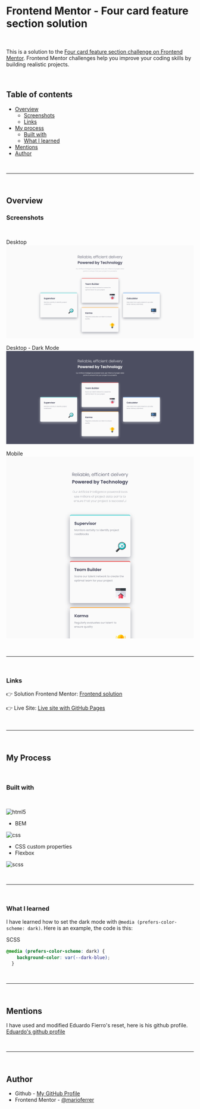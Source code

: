 <h1> Frontend Mentor - Four card feature section solution</h1>

<br>

This is a solution to the [Four card feature section challenge on Frontend Mentor](https://www.frontendmentor.io/challenges/four-card-feature-section-weK1eFYK). Frontend Mentor challenges help you improve your coding skills by building realistic projects.

<br>

## <b>Table of contents</b>

- [Overview](#overview)
  - [Screenshots](#screenshots)
  - [Links](#links)
- [My process](#my-process)
  - [Built with](#built-with)
  - [What I learned](#what-i-learned)
- [Mentions](#mentions)
- [Author](#author)

<br>

---

<br>

## Overview

### Screenshots

<br>

Desktop
![Desktop](images/Screenshot-desktop.png)

Desktop - Dark Mode
![Desktop](images/Screenshot-desktop-darkmode.png)

Mobile
![Mobile](images/Screenshot-mobile.png)

<br>

---

<br>

### Links

 
👉 Solution Frontend Mentor: [Frontend solution]()

👉 Live Site: [Live site with GitHub Pages]()

<br>

---

<br>

## My Process

<br>

### Built with
<br>


![html5](https://img.shields.io/badge/HTML5-E34F26?style=for-the-badge&logo=html5&logoColor=white)
  - BEM

![css](https://img.shields.io/badge/CSS3-1572B6?style=for-the-badge&logo=css3&logoColor=white)
  - CSS custom properties
  - Flexbox

![scss](https://img.shields.io/badge/Sass-CC6699?style=for-the-badge&logo=sass&logoColor=white)

<br>

----

<br>


### What I learned


I have learned how to set the dark mode with `@media (prefers-color-scheme: dark)`.
Here is an example, the code is this:


SCSS
```scss
@media (prefers-color-scheme: dark) {
    background-color: var(--dark-blue);
  }
```

<br>

---

<br>

## Mentions

I have used and modified Eduardo Fierro's reset, here is his github profile. <br>
[Eduardo's github profile](https://github.com/eduardofierropro/Reset-CSS)

<br>

---

<br>

## Author

- Github - [My GitHub Profile](https://github.com/marioferrer)
- Frontend Mentor - [@marioferrer](https://www.frontendmentor.io/profile/marioferrer)




